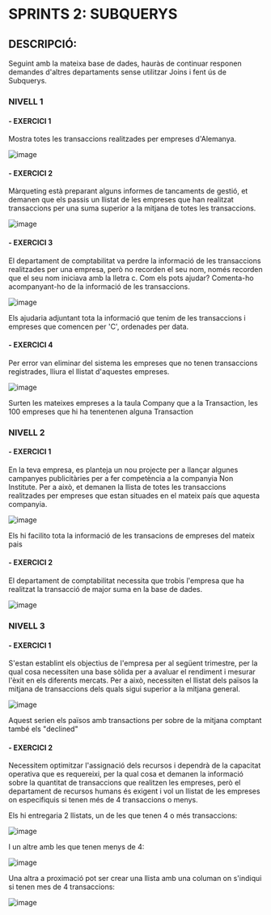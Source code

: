 # SPRINTS 2: SUBQUERYS

## DESCRIPCIÓ:
Seguint amb la mateixa base de dades, hauràs de continuar responen demandes d'altres departaments sense utilitzar Joins i fent ús de Subquerys.

### NIVELL 1

#### - EXERCICI 1
Mostra totes les transaccions realitzades per empreses d'Alemanya.

![image](https://github.com/user-attachments/assets/9ecbaa1e-31f1-4a5f-af73-87b66405e406)


#### - EXERCICI 2
Màrqueting està preparant alguns informes de tancaments de gestió, et demanen que els passis un llistat de les empreses que han realitzat transaccions per una suma superior a la mitjana de totes les transaccions.

![image](https://github.com/user-attachments/assets/197180ae-2943-4b7e-be75-48a1cd4c3647)


#### - EXERCICI 3
El departament de comptabilitat va perdre la informació de les transaccions realitzades per una empresa, però no recorden el seu nom, només recorden que el seu nom iniciava amb la lletra c. Com els pots ajudar? Comenta-ho acompanyant-ho de la informació de les transaccions.

![image](https://github.com/user-attachments/assets/22364f22-4d5c-4f93-95b7-1a2e9b8b4b53)


Els ajudaria adjuntant tota la informació que tenim de les transaccions i empreses que comencen per 'C', ordenades per data.


#### - EXERCICI 4
Per error van eliminar del sistema les empreses que no tenen transaccions registrades, lliura el llistat d'aquestes empreses.

![image](https://github.com/user-attachments/assets/701ea499-aa3d-45d4-91f5-53a1fe9dd748)


Surten les mateixes empreses a la taula Company que a la Transaction, les 100 empreses que hi ha tenentenen alguna Transaction


### NIVELL 2

#### - EXERCICI 1
En la teva empresa, es planteja un nou projecte per a llançar algunes campanyes publicitàries per a fer competència a la companyia Non Institute. Per a això, 
et demanen la llista de totes les transaccions realitzades per empreses que estan situades en el mateix país que aquesta companyia.

![image](https://github.com/user-attachments/assets/f574c311-d5c3-4fa1-bcc2-7c6c9ffbb1d1)

Els hi facilito tota la informació de les transacions de empreses del mateix pais

#### - EXERCICI 2
El departament de comptabilitat necessita que trobis l'empresa que ha realitzat la transacció de major suma en la base de dades.

![image](https://github.com/user-attachments/assets/23fc53ef-1640-4be8-a138-6885c754f7f7)



### NIVELL 3


#### - EXERCICI 1
S'estan establint els objectius de l'empresa per al següent trimestre, per la qual cosa necessiten una base sòlida per a avaluar el rendiment i mesurar l'èxit 
en els diferents mercats. Per a això, necessiten el llistat dels països la mitjana de transaccions dels quals sigui superior a la mitjana general.


![image](https://github.com/user-attachments/assets/24c28671-11b1-4c1f-9422-db884308f145)

Aquest serien els països amb transactions per sobre de la mitjana comptant també els "declined"

#### - EXERCICI 2
Necessitem optimitzar l'assignació dels recursos i dependrà de la capacitat operativa que es requereixi, per la qual cosa et demanen la informació sobre la quantitat de transaccions que realitzen les empreses, però el departament de recursos humans és exigent i vol un llistat de les empreses on especifiquis si tenen més de 4 transaccions o menys.

Els hi entregaria 2 llistats, un de les que tenen 4 o més transaccions:

![image](https://github.com/user-attachments/assets/3860209e-7033-4be0-bdc7-90251ede7a7b)


I un altre amb les que tenen menys de 4:

![image](https://github.com/user-attachments/assets/d3361e67-2dee-4779-a6fa-20882dc52da0)



Una altra a proximació pot ser crear una llista amb una columan on s'indiqui si tenen mes de 4 transaccions:

![image](https://github.com/user-attachments/assets/2ad24da5-9a21-490e-9669-9004bc9fa339)

